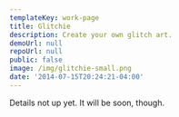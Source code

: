 ```yaml
---
templateKey: work-page
title: Glitchie
description: Create your own glitch art.
demoUrl: null
repoUrl: null
public: false
image: /img/glitchie-small.png
date: '2014-07-15T20:24:21-04:00'
---
```


Details not up yet. It will be soon, though.


